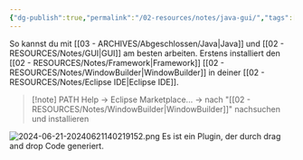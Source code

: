 ```yaml
---
{"dg-publish":true,"permalink":"/02-resources/notes/java-gui/","tags":["code/java/tools","GUI"],"noteIcon":"","updated":"2024-11-24T22:04:19.818+01:00"}
---
```



So kannst du mit [[03 - ARCHIVES/Abgeschlossen/Java\|Java]] und [[02 - RESOURCES/Notes/GUI\|GUI]] am besten arbeiten.
Erstens installiert den [[02 - RESOURCES/Notes/Framework\|Framework]] [[02 - RESOURCES/Notes/WindowBuilder\|WindowBuilder]] in deiner [[02 - RESOURCES/Notes/Eclipse IDE\|Eclipse IDE]].
> [!note] PATH
> Help -> Eclipse Marketplace... -> nach "[[02 - RESOURCES/Notes/WindowBuilder\|WindowBuilder]]" nachsuchen und installieren

![2024-06-21-20240621140219152.png](/img/user/02%20-%20RESOURCES/Files/2024-06-21-20240621140219152.png)
Es ist ein Plugin, der durch drag and drop Code generiert.
